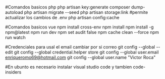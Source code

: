 #Comandos basicos php
php artisan key:generate
composer dump-autoload
php artisan migrate --seed
php artisan storage:link
#permite actualizar los cambios  de .env
php artisan config:cache

#Comandos basicos vue
npm install cross-env
npm install 
npm install -g npm@latest
npm run dev
npm set audit false
npm cache clean --force
npm run watch

#Credenciales para usal el email cambiar  por si correo
  git config --global --edit
  git config --global credential.helper store
  git config --global user.email enriqueromo69@hotmail.com
  git config --global user.name "Victor Roca"

#En ubunto es necesario instalar visual studio code y tambien code-insiders